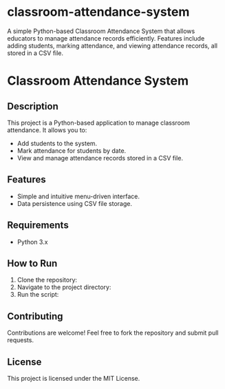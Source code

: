 # classroom-attendance-system
A simple Python-based Classroom Attendance System that allows educators to manage attendance records efficiently. Features include adding students, marking attendance, and viewing attendance records, all stored in a CSV file.
# Classroom Attendance System

## Description
This project is a Python-based application to manage classroom attendance. It allows you to:
- Add students to the system.
- Mark attendance for students by date.
- View and manage attendance records stored in a CSV file.

## Features
- Simple and intuitive menu-driven interface.
- Data persistence using CSV file storage.

## Requirements
- Python 3.x

## How to Run
1. Clone the repository:
2. Navigate to the project directory:
3. Run the script:

## Contributing
Contributions are welcome! Feel free to fork the repository and submit pull requests.

## License
This project is licensed under the MIT License.
